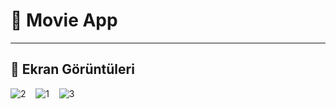# 🍿 Movie App

<hr>

## 📸 Ekran Görüntüleri

![2](https://github.com/user-attachments/assets/6310f7cd-0be7-4b1f-aef3-4b9b46b61724)
&nbsp;&nbsp;
![1](https://github.com/user-attachments/assets/e11c565f-0252-42c4-8683-f1ee3bc9ff6f)
&nbsp;&nbsp;
![3](https://github.com/user-attachments/assets/da078a7b-5686-4ebe-b1d6-54b76a997af4)
